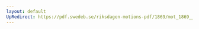```yaml
---
layout: default
UpRedirect: https://pdf.swedeb.se/riksdagen-motions-pdf/1869/mot_1869__ak__00039.pdf
---
```

